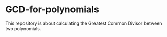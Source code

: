 # GCD-for-polynomials
This repository is about calculating the Greatest Common Divisor between two polynomials. 

